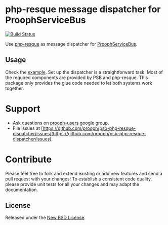 php-resque message dispatcher for ProophServiceBus
==================================================

[![Build Status](https://travis-ci.org/prooph/psb-php-resque-dispatcher.svg?branch=master)](https://travis-ci.org/prooph/psb-php-resque-dispatcher)

Use [php-resque](https://github.com/chrisboulton/php-resque) as message dispatcher for [ProophServiceBus](https://github.com/prooph/service-bus).

Usage
-----

Check the [example](examples/resque/simple-resque-sample.php). Set up the dispatcher is a straightforward task. Most of
the required components are provided by PSB and php-resque. This package only provides the glue code needed to let both
systems work together.

# Support

- Ask questions on [prooph-users](https://groups.google.com/forum/?hl=de#!forum/prooph) google group.
- File issues at [https://github.com/prooph/psb-php-resque-dispatcher/issues](https://github.com/prooph/psb-php-resque-dispatcher/issues).

# Contribute

Please feel free to fork and extend existing or add new features and send a pull request with your changes!
To establish a consistent code quality, please provide unit tests for all your changes and may adapt the documentation.

License
-------

Released under the [New BSD License](https://github.com/prooph/psb-php-resque-dispatcher/blob/master/LICENSE).
